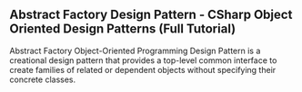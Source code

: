## Abstract Factory Design Pattern - CSharp Object Oriented Design Patterns (Full Tutorial)

Abstract Factory Object-Oriented Programming Design Pattern is a creational design pattern that provides a top-level common interface to create families of related or dependent objects without specifying their concrete classes.

